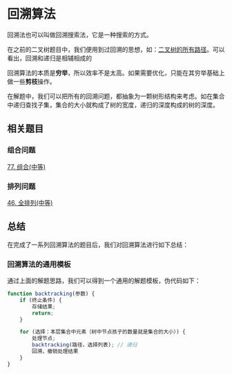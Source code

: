 # 回溯算法

回溯法也可以叫做回溯搜索法，它是一种搜索的方式。

在之前的二叉树题目中，我们便用到过回溯的思想，如：[二叉树的所有路径](<https://github.com/kerwin-ly/Blog/blob/master/algorithm/binary-tree/257.%20%E4%BA%8C%E5%8F%89%E6%A0%91%E7%9A%84%E6%89%80%E6%9C%89%E8%B7%AF%E5%BE%84(%E7%AE%80%E5%8D%95).md>)。可以看出，回溯和递归是相辅相成的

回溯算法的本质是**穷举**，所以效率不是太高。如果需要优化，只能在其穷举基础上做一些**剪枝**操作。

在解题中，我们可以把所有的回溯问题，都抽象为一颗树形结构来考虑。如在集合中递归查找子集，集合的大小就构成了树的宽度，递归的深度构成的树的深度。

## 相关题目

### 组合问题

[77. 组合(中等)](https://github.com/kerwin-ly/Blog/blob/master/algorithm/backtracking/77.%20%E7%BB%84%E5%90%88(%E4%B8%AD%E7%AD%89).md)

### 排列问题

[46. 全排列(中等)](https://github.com/kerwin-ly/Blog/blob/master/algorithm/backtracking/46.%20%E5%85%A8%E6%8E%92%E5%88%97(%E4%B8%AD%E7%AD%89).md)

## 总结
在完成了一系列回溯算法的题目后，我们对回溯算法进行如下总结：
### 回溯算法的通用模板

通过上面的解题思路，我们可以得到一个通用的解题模板，伪代码如下：

```js
function backtracking(参数) {
    if (终止条件) {
        存储结果;
        return;
    }

    for (选择：本层集合中元素（树中节点孩子的数量就是集合的大小）) {
        处理节点;
        backtracking(路径，选择列表); // 递归
        回溯，撤销处理结果
    }
}

```
